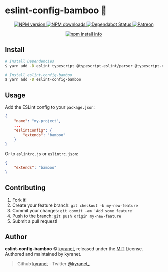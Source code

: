 # eslint-config-bamboo :bamboo:

<div align="center">
	<p>
		<a href="https://www.npmjs.com/package/eslint-config-bamboo">
			<img src="https://img.shields.io/npm/v/eslint-config-bamboo.svg?maxAge=3600" alt="NPM version" />
		</a>
		<a href="https://www.npmjs.com/package/eslint-config-bamboo">
			<img src="https://img.shields.io/npm/dt/eslint-config-bamboo.svg?maxAge=3600" alt="NPM downloads" />
		</a>
		<a href="https://dependabot.com">
			<img src="https://api.dependabot.com/badges/status?host=github&repo=kyranet/eslint-config-bamboo" alt="Dependabot Status">
		</a>
		<a href="https://www.patreon.com/kyranet">
			<img src="https://img.shields.io/badge/donate-patreon-F96854.svg" alt="Patreon" />
		</a>
	</p>
	<p>
		<a href="https://nodei.co/npm/eslint-config-bamboo/"><img src="https://nodei.co/npm/eslint-config-bamboo.png?downloads=true&stars=true" alt="npm install info" /></a>
	</p>
</div>

## Install

```bash
# Install Dependencies
$ yarn add -D eslint typescript @typescript-eslint/parser @typescript-eslint/eslint-plugin

# Install eslint-config-bamboo
$ yarn add -D eslint-config-bamboo
```

## Usage

Add the ESLint config to your `package.json`:

```json
{
	"name": "my-project",
	...
	"eslintConfig": {
		"extends": "bamboo"
	}
}
```

Or to `eslintrc.js` or `eslintrc.json`:

```json
{
	"extends": "bamboo"
}
```

## Contributing

1. Fork it!
1. Create your feature branch: `git checkout -b my-new-feature`
1. Commit your changes: `git commit -am 'Add some feature'`
1. Push to the branch: `git push origin my-new-feature`
1. Submit a pull request!

## Author

**eslint-config-bamboo** © [kyranet](https://github.com/kyranet), released under the
[MIT](https://github.com/kyranet/eslint-config-bamboo/blob/master/LICENSE) License.
Authored and maintained by kyranet.

> Github [kyranet](https://github.com/kyranet) - Twitter [@kyranet_](https://twitter.com/kyranet_)
